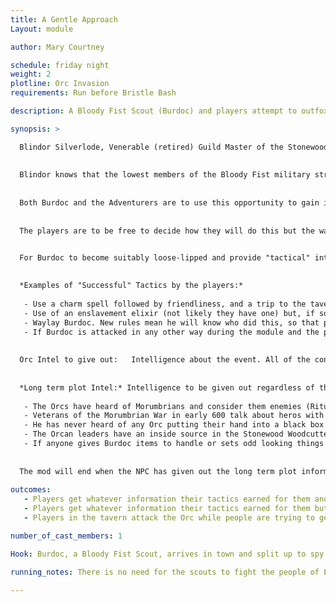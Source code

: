 ```yaml
---
title: A Gentle Approach 
Layout: module

author: Mary Courtney

schedule: friday night
weight: 2
plotline: Orc Invasion
requirements: Run before Bristle Bash

description: A Bloody Fist Scout (Burdoc) and players attempt to outfox one another and gather intelligence about the coming confrontations.

synopsis: > 

  Blindor Silverlode, Venerable (retired) Guild Master of the Stonewood Woodcutters Guild and younger sister of "Granny" (Secret Recipes), has just returned from Rockshire, and is deeply concerned. While there, evidence of possible damage coming to the Stonewood forest was recovered from a temporal anomaly, and she believes the Orc aggression may be a sign that an ancient enemy was not fully defeated. She is also terribly worried that the town and adventurers are not prepared for what the Orcs have planned for them.
  
  
  Blindor knows that the lowest members of the Bloody Fist military structure, the Scouts, are regularly sent out to gather intelligence and are likely to be skulking around the town. She will go to the tavern and encourage a few stealthy adventurers to locate one of these Orcs and "convince" them to come back to the tavern for a drink with the "subjugated" townsfolk. Burdoc will be skulking about outside, for the players to find.
  
  
  Both Burdoc and the Adventurers are to use this opportunity to gain information about what the other plans and what resources they might have to achieve those plans. Burdoc will be given information he can drop if properly "convinced" and he will work to identify magic items, skills, number of people, their relationships, where they are staying in Stonewood and other information for his leaders. His objective is to identify possible targets for the rituals the Orcs have planned or to take as hostages in later mods (Rescue the Captives, Hold Back the Day, TorchLight Boogaloo) where they can be taunted for giving them so much information about themselves. Anyone who talks too much should be noted, and the information given to the event director and plot runners for consideration as a possible target later.
  
  
  The players are to be free to decide how they will do this but the way they do it will determine the outcomes and whether or not they learn useful information. Remember, Burdoc will be pre-disposed to go with them to gather information also, so the players will always be successful in getting him to go with them to the tavern unless they just attack him outright.


  For Burdoc to become suitably loose-lipped and provide "tactical" intel, the players must either use magical means or show their subjugation and loyalty by defending Burdoc in some manner. In all cases, plying Burdoc with food and drink will be helpful. Some discretion is given to the NPC but here are some examples of player success.
  
  
  *Examples of "Successful" Tactics by the players:*
  
   - Use a charm spell followed by friendliness, and a trip to the tavern for food and many drinks.
   - Use of an enslavement elixir (not likely they have one) but, if so, no other enticements are needed.
   - Waylay Burdoc. New rules mean he will know who did this, so that player has to disappear and the other players show up and "rescue" Burdoc, act friendly, and go to the tavern for food and drinks.
   - If Burdoc is attacked in any other way during the module and the players prove their "loyalty and subjugation" by defending him, and provide him food and drink.
   
   
  Orc Intel to give out:   Intelligence about the event. All of the contents of the contents of the zine. Knowledge to be fearful of the Bloody Fist. 
  
  
  *Long term plot Intel:* Intelligence to be given out regardless of the player's success to support ongoing long term plot.
  
   - The Orcs have heard of Morumbrians and consider them enemies (Ritual of Fire)
   - Veterans of the Morumbrian War in early 600 talk about heros with Stonewood swords
   - He has never heard of any Orc putting their hand into a black box like the one described
   - The Orcan leaders have an inside source in the Stonewood Woodcutters Guild
   - If anyone gives Burdoc items to handle or sets odd looking things near, do not react to them in any way. If questioned OOG whether or not there is a noticeable effect say, "No noticeable effect".
  
  
  The mod will end when the NPC has given out the long term plot information and any tactical information the players have convinced Burdoc to provide. This will signal the start of the "Welcome to Orc Town" mod. When the approaching Orcs are noticed, Burdoc will stand up and say it is time to leave and attempt to go out and join the approaching group.
  
outcomes: 
   - Players get whatever information their tactics earned for them and let Burdoc leave to join with the approaching Orcs. If they do this they may be able to make use of their connection to Burdoc again someday
   - Players get whatever information their tactics earned for them but attack Burdoc who will either escape to join the approaching Orcs or be taken down and killed. In this case, they will never see Burdoc again.
   - Players in the tavern attack the Orc while people are trying to get information and the players let them do so. Burdoc escapes or is dead and goes to resurrect. No information obtained or only what was obtained before the attack. Players will never see Burdoc again.

number_of_cast_members: 1 

Hook: Burdoc, a Bloody Fist Scout, arrives in town and split up to spy and learn. Blindor Silverlode enlists aid of players to lure a him into the tavern and get them into a state where they might divulge useful information.

running_notes: There is no need for the scouts to fight the people of Elysia. They must rather discover a picture of the people that they hope to subjugate.

---
```


